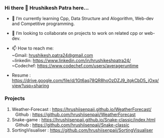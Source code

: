 ### Hi there 👋 Hrushikesh Patra here...

- 🌱 I’m currently learning Cpp, Data Structure and Alogorithm, Web-dev and Competitive programming. 
- 👯 I’m looking to collaborate on projects to work on related cpp or web-dev.

- 📫 How to reach me: <br />
     ~Gmail: hrushikesh.patra24@gmail.com<br>
     ~linkedin: https://www.linkedin.com/in/hrushikeshpatra24/<br>
     ~Codechef: https://www.codechef.com/users/averageruntime<br>
     
- Resume : https://drive.google.com/file/d/1Gt6aq78QR8hoOzDZJ9_itgkCbD5_jOxq/view?usp=sharing
     
     
### Projects

1) Weather-Forecast : https://hrushiisenpaii.github.io/WeatherForecast/<br>
&ensp; Github : https://github.com/hrushiisenpaii/WeatherForecast<br>
2) Snake-game : https://hrushiisenpaii.github.io/Snake-classic/index.html<br>
&ensp; Github : https://github.com/hrushiisenpaii/Snake-classic<br>
3) SortingVisualiser : https://github.com/hrushiisenpaii/SortingVisualiser
  


  

